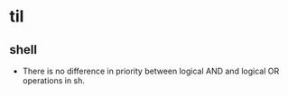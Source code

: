 # til

## shell

- There is no difference in priority between logical AND and logical OR operations in sh.

